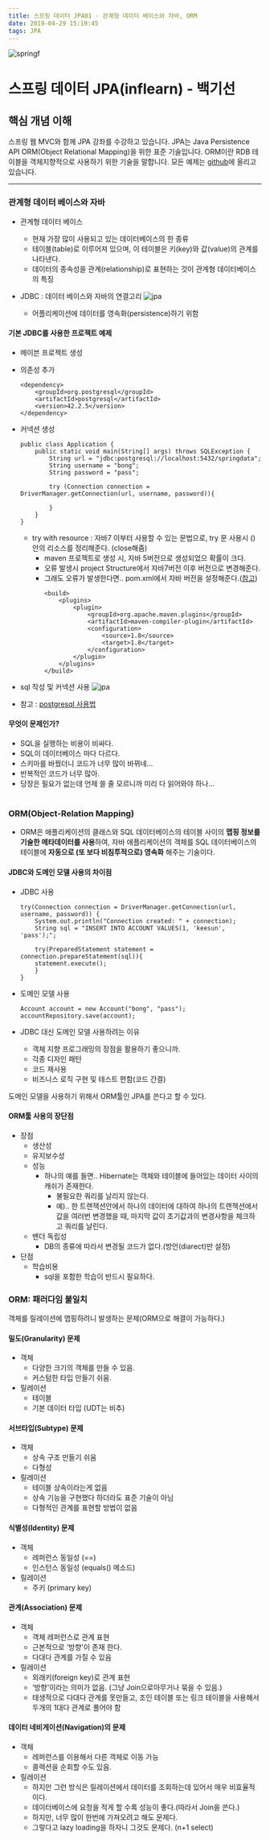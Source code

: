 ```yaml
---
title: 스프링 데이터 JPA01 - 관계형 데이터 베이스와 자바, ORM
date: 2019-04-29 15:19:45
tags: JPA
---
```

![springf](/images/jpa_logo.png)
# 스프링 데이터 JPA(inflearn) - 백기선 
## 핵심 개념 이해

스프링 웹 MVC와 함께 JPA 강좌를 수강하고 있습니다.
JPA는 Java Persistence API ORM(Object Relational Mapping)을 위한 표준 기술입니다.
ORM이란 RDB 테이블을 객체지향적으로 사용하기 위한 기술을 말합니다.
모든 예제는 [github](https://github.com/cyr9210/springJPA-study)에 올리고 있습니다.

---
### 관계형 데이터 베이스와 자바
- 관계형 데이터 베이스
    - 현재 가장 많이 사용되고 있는 데이터베이스의 한 종류
    - 테이블(table)로 이루어져 있으며, 이 테이블은 키(key)와 값(value)의 관계를 나타낸다.
    - 데이터의 종속성을 관계(relationship)로 표현하는 것이 관계형 데이터베이스의 특징
    
- JDBC : 데이터 베이스와 자바의 연결고리
    ![jpa](/images/jpa/jpa01-1.png)
    - 어플리케이션에 데이터를 영속화(persistence)하기 위함

#### 기본 JDBC를 사용한 프로젝트 예제
- 메이븐 프로젝트 생성
- 의존성 추가
    ```
    <dependency>
        <groupId>org.postgresql</groupId>
        <artifactId>postgresql</artifactId>
        <version>42.2.5</version>
    </dependency>
    ```

- 커넥션 생성
    ```
    public class Application {
        public static void main(String[] args) throws SQLException {
            String url = "jdbc:postgresql://localhost:5432/springdata";
            String username = "bong";
            String password = "pass";
    
            try (Connection connection = DriverManager.getConnection(url, username, password)){
    
            }
        }
    }
    ```
    - try with resource : 자바7 이부터 사용할 수 있는 문법으로, try 문 사용시 ()안의 리소스를 정리해준다. (close해줌)
        - maven 프로젝트로 생성 시, 자바 5버전으로 생성되었으 확률이 크다.
        - 오류 발생시 project Structure에서 자바7버전 이후 버전으로 변경해준다.
        - 그래도 오류가 발생한다면.. pom.xml에서 자바 버전을 설정해준다.([참고](https://stackoverflow.com/questions/29888592/errorjava-javactask-source-release-8-requires-target-release-1-8))
            ```
            <build>
                <plugins>
                    <plugin>
                        <groupId>org.apache.maven.plugins</groupId>
                        <artifactId>maven-compiler-plugin</artifactId>
                        <configuration>
                            <source>1.8</source>
                            <target>1.8</target>
                        </configuration>
                    </plugin>
                </plugins>
            </build>
            ```

- sql 작성 및 커넥션 사용
    ![jpa](/images/jpa/jpa01-2.png)

- 참고 : [postgresql 사용법](https://cyr9210.github.io/2019/04/15/Spring/springboot13/#PostgreSQL-%ED%8F%AC%EC%8A%A4%ED%8A%B8%EA%B7%B8%EB%A0%88%EC%8A%A4)  

#### 무엇이 문제인가?
- SQL을 실행하는 비용이 비싸다.
- SQL이 데이터베이스 마다 다르다.
- 스키마를 바꿨더니 코드가 너무 많이 바뀌네...
- 반복적인 코드가 너무 많아.
- 당장은 필요가 없는데 언제 쓸 줄 모르니까 미리 다 읽어와야 하나...
<br><br>

### ORM(Object-Relation Mapping)
- ORM은 애플리케이션의 클래스와 SQL 데이터베이스의 테이블 사이의 **맵핑 정보를 기술한 메타데이터를 사용**하여, 자바 애플리케이션의 객체를 SQL 데이터베이스의 테이블에 **자동으로 (또 보다 비침투적으로) 영속화** 해주는 기술이다.
#### JDBC와 도메인 모델 사용의 차이점
- JDBC 사용
    ```
    try(Connection connection = DriverManager.getConnection(url, username, password)) {
        System.out.println("Connection created: " + connection);
        String sql = "INSERT INTO ACCOUNT VALUES(1, 'keesun', 'pass');";
        
        try(PreparedStatement statement = connection.prepareStatement(sql)){
        statement.execute();
        }
    }
    ```

- 도메인 모델 사용
    ```
    Account account = new Account("bong", "pass");
    accountRepository.save(account);
    ```
    
- JDBC 대신 도메인 모델 사용하려는 이유
    - 객체 지향 프로그래밍의 장점을 활용하기 좋으니까.
    - 각종 디자인 패턴
    - 코드 재사용
    - 비즈니스 로직 구현 및 테스트 편함(코드 간결)
    
도메인 모델을 사용하기 위해서 ORM툴인 JPA를 쓴다고 할 수 있다.

#### ORM툴 사용의 장단점
- 장점
    - 생산성
    - 유지보수성
    - 성능
        - 하나의 예를 들면.. Hibernate는 객체와 테이블에 들어있는 데이터 사이의 캐쉬가 존재한다.
            - 불필요한 쿼리를 날리지 않는다.
            - 예).. 한 트랜잭션안에서 하나의 데이터에 대하여 하나의 트랜잭션에서 값을 여러번 변경했을 때, 마지막 값이 초기값과의 변경사항을 체크하고 쿼리를 날린다.  
    - 밴더 독립성
        - DB의 종류에 따라서 변경될 코드가 없다.(방언(diarect)만 설정)
- 단점
    - 학습비용
        - sql을 포함한 학습이 반드시 필요하다.
        
### ORM: 패러다임 불일치
객체를 릴레이션에 맵핑하려니 발생하는 문제(ORM으로 해결이 가능하다.)

#### 밀도(Granularity) 문제
- 객체
    - 다양한 크기의 객체를 만들 수 있음.
    - 커스텀한 타입 만들기 쉬움.
- 릴레이션
    - 테이블
    - 기본 데이터 타입 (UDT는 비추)

#### 서브타입(Subtype) 문제
- 객체
    - 상속 구조 만들기 쉬움
    - 다형성
- 릴레이션
    - 테이블 상속이라는게 없음
    - 상속 기능을 구현했다 하더라도 표준 기술이 아님
    - 다형적인 관계를 표현할 방법이 없음
    
#### 식별성(Identity) 문제
- 객체
    - 레퍼런스 동일성 (==)
    - 인스턴스 동일성 (equals() 메소드)
- 릴레이션
    - 주키 (primary key)

#### 관계(Association) 문제
- 객체
    - 객체 레퍼런스로 관계 표현
    - 근본적으로 ‘방향'이 존재 한다.
    - 다대다 관계를 가질 수 있음
- 릴레이션
    - 외래키(foreign key)로 관계 표현
    - ‘방향'이라는 의미가 없음. (그냥 Join으로아무거나 묶을 수 있음.)
    - 태생적으로 다대다 관계를 못만들고, 조인 테이블 또는 링크 테이블을 사용해서 두개의 1대다 관계로 풀어야 함
    
#### 데이터 네비게이션(Navigation)의 문제
- 객체
    - 레퍼런스를 이용해서 다른 객체로 이동 가능
    - 콜렉션을 순회할 수도 있음.
- 릴레이션
    - 하지만 그런 방식은 릴레이션에서 데이터를 조회하는데 있어서 매우 비효율적이다.
    - 데이터베이스에 요청을 적게 할 수록 성능이 좋다.(따라서 Join을 쓴다.)
    - 하지만, 너무 많이 한번에 가져오려고 해도 문제다.
    - 그렇다고 lazy loading을 하자니 그것도 문제다. (n+1 select)
<br><br>
